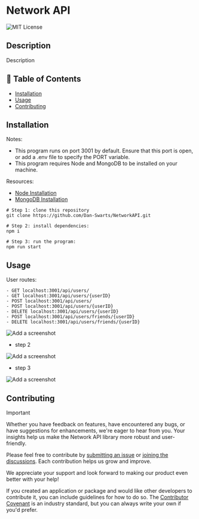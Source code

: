 # Network API
![MIT License](https://img.shields.io/badge/License-MIT-green) 
## Description

Description

## 📁 Table of Contents
- [Installation](#installation)
- [Usage](#usage)
- [Contributing](#contributing)

## Installation

Notes: 
- This program runs on port 3001 by default. Ensure that this port is open, or add a .env file to specify the PORT variable. 
- This program requires Node and MongoDB to be installed on your machine.

Resources:
- [Node Installation](https://nodejs.org/en/download/package-manager)
- [MongoDB Installation](https://coding-boot-camp.github.io/full-stack/mongodb/how-to-install-mongodb)

```shell
# Step 1: clone this repository
git clone https://github.com/Dan-Swarts/NetworkAPI.git

# Step 2: install dependencies:
npm i

# Step 3: run the program:
npm run start

```

## Usage

User routes:
```shell
- GET localhost:3001/api/users/ 
- GET localhost:3001/api/users/{userID}
- POST localhost:3001/api/users/
- POST localhost:3001/api/users/{userID}
- DELETE localhost:3001/api/users/{userID}
- POST localhost:3001/api/users/friends/{userID}
- DELETE localhost:3001/api/users/friends/{userID}
```

![Add a screenshot](./relative/path/to/img.jpg?raw=true)

- step 2

![Add a screenshot](./relative/path/to/img.jpg?raw=true)

- step 3

![Add a screenshot](./relative/path/to/img.jpg?raw=true)


## Contributing

> [!IMPORTANT]
> Whether you have feedback on features, have encountered any bugs, or have suggestions for enhancements, we're eager to hear from you. Your insights help us make the Network API library more robust and user-friendly.

Please feel free to contribute by [submitting an issue](https://github.com/Dan-Swarts/NetworkAPI) or [joining the discussions](https://github.com/Dan-Swarts/NetworkAPI). Each contribution helps us grow and improve.

We appreciate your support and look forward to making our product even better with your help!

If you created an application or package and would like other developers to contribute it, you can include guidelines for how to do so. The [Contributor Covenant](https://www.contributor-covenant.org/) is an industry standard, but you can always write your own if you'd prefer.